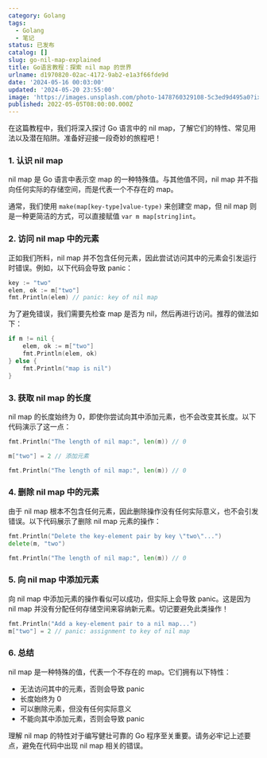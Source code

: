 ```yaml
---
category: Golang
tags:
  - Golang
  - 笔记
status: 已发布
catalog: []
slug: go-nil-map-explained
title: Go语言教程：探索 nil map 的世界
urlname: d1970820-02ac-4172-9ab2-e1a3f66fde9d
date: '2024-05-16 00:03:00'
updated: '2024-05-20 23:55:00'
image: 'https://images.unsplash.com/photo-1478760329108-5c3ed9d495a0?ixlib=rb-4.0.3&q=85&fm=jpg&crop=entropy&cs=srgb'
published: 2022-05-05T08:00:00.000Z
---
```


在这篇教程中，我们将深入探讨 Go 语言中的 nil map，了解它们的特性、常见用法以及潜在陷阱。准备好迎接一段奇妙的旅程吧！

### 1. 认识 nil map

nil map 是 Go 语言中表示空 map 的一种特殊值。与其他值不同，nil map 并不指向任何实际的存储空间，而是代表一个不存在的 map。

通常，我们使用 `make(map[key-type]value-type)` 来创建空 map，但 nil map 则是一种更简洁的方式，可以直接赋值 `var m map[string]int`。

### 2. 访问 nil map 中的元素

正如我们所料，nil map 并不包含任何元素，因此尝试访问其中的元素会引发运行时错误。例如，以下代码会导致 panic：

```go
key := "two"
elem, ok := m["two"]
fmt.Println(elem) // panic: key of nil map
```

为了避免错误，我们需要先检查 map 是否为 nil，然后再进行访问。推荐的做法如下：

```go
if m != nil {
    elem, ok := m["two"]
    fmt.Println(elem, ok)
} else {
    fmt.Println("map is nil")
}
```

### 3. 获取 nil map 的长度

nil map 的长度始终为 0，即使你尝试向其中添加元素，也不会改变其长度。以下代码演示了这一点：

```go
fmt.Println("The length of nil map:", len(m)) // 0

m["two"] = 2 // 添加元素

fmt.Println("The length of nil map:", len(m)) // 0
```

### 4. 删除 nil map 中的元素

由于 nil map 根本不包含任何元素，因此删除操作没有任何实际意义，也不会引发错误。以下代码展示了删除 nil map 元素的操作：

```go
fmt.Println("Delete the key-element pair by key \"two\"...")
delete(m, "two")

fmt.Println("The length of nil map:", len(m)) // 0
```

### 5. 向 nil map 中添加元素

向 nil map 中添加元素的操作看似可以成功，但实际上会导致 panic。这是因为 nil map 并没有分配任何存储空间来容纳新元素。切记要避免此类操作！

```go
fmt.Println("Add a key-element pair to a nil map...")
m["two"] = 2 // panic: assignment to key of nil map
```

### 6. 总结

nil map 是一种特殊的值，代表一个不存在的 map。它们拥有以下特性：

* 无法访问其中的元素，否则会导致 panic
* 长度始终为 0
* 可以删除元素，但没有任何实际意义
* 不能向其中添加元素，否则会导致 panic

理解 nil map 的特性对于编写健壮可靠的 Go 程序至关重要。请务必牢记上述要点，避免在代码中出现 nil map 相关的错误。



